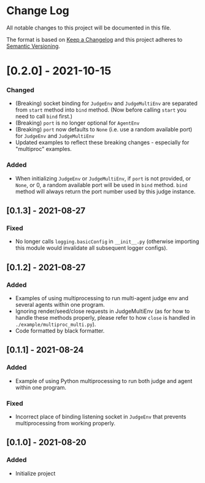 # Change Log
All notable changes to this project will be documented in this file.
 
The format is based on [Keep a Changelog](http://keepachangelog.com/)
and this project adheres to [Semantic Versioning](http://semver.org/).

# [0.2.0] - 2021-10-15

### Changed
- (Breaking) socket binding for `JudgeEnv` and `JudgeMultiEnv` are separated from `start`
method into `bind` method. (Now before calling `start` you need to call `bind` first.)
- (Breaking) `port` is no longer optional for `AgentEnv`
- (Breaking) `port` now defaults to `None` (i.e. use a random available port) for 
`JudgeEnv` and `JudgeMultiEnv`
- Updated examples to reflect these breaking changes - especially for "multiproc" examples.

### Added
- When initializing `JudgeEnv` or `JudgeMultiEnv`, if `port` is not provided, or `None`,
or 0, a random available port will be used in `bind` method. `bind` method will always
return the port number used by this judge instance.

## [0.1.3] - 2021-08-27

### Fixed
- No longer calls `logging.basicConfig` in `__init__.py` (otherwise importing this module
would invalidate all subsequent logger configs).

## [0.1.2] - 2021-08-27

### Added
- Examples of using multiprocessing to run multi-agent judge env and several agents within
one program.
- Ignoring render/seed/close requests in JudgeMultiEnv (as for how to handle these
methods properly, please refer to how `close` is handled in `./example/multiproc_multi.py`).
- Code formatted by black formatter.

## [0.1.1] - 2021-08-24

### Added
- Example of using Python multiprocessing to run both judge and agent within one program.

### Fixed
- Incorrect place of binding listening socket in `JudgeEnv` that prevents multiprocessing
from working properly.

## [0.1.0] - 2021-08-20

### Added
- Initialize project